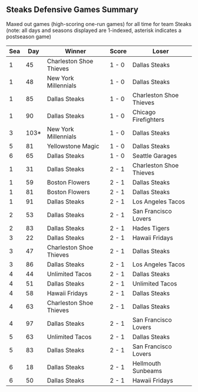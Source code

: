 ## Steaks Defensive Games Summary



Maxed out games (high-scoring one-run games) for all time for team Steaks (note: all days and seasons displayed are 1-indexed, asterisk indicates a postseason game)


| Sea | Day | Winner | Score | Loser | 
| ------ |------ |------ |------ |------ |
| 1 | 45 | Charleston Shoe Thieves | 1 - 0 | Dallas Steaks | 
| 1 | 48 | New York Millennials | 1 - 0 | Dallas Steaks | 
| 1 | 85 | Dallas Steaks | 1 - 0 | Charleston Shoe Thieves | 
| 1 | 90 | Dallas Steaks | 1 - 0 | Chicago Firefighters | 
| 3 | 103* | New York Millennials | 1 - 0 | Dallas Steaks | 
| 5 | 81 | Yellowstone Magic | 1 - 0 | Dallas Steaks | 
| 6 | 65 | Dallas Steaks | 1 - 0 | Seattle Garages | 
| 1 | 31 | Dallas Steaks | 2 - 1 | Charleston Shoe Thieves | 
| 1 | 59 | Boston Flowers | 2 - 1 | Dallas Steaks | 
| 1 | 81 | Boston Flowers | 2 - 1 | Dallas Steaks | 
| 1 | 91 | Dallas Steaks | 2 - 1 | Los Angeles Tacos | 
| 2 | 53 | Dallas Steaks | 2 - 1 | San Francisco Lovers | 
| 2 | 83 | Dallas Steaks | 2 - 1 | Hades Tigers | 
| 3 | 22 | Dallas Steaks | 2 - 1 | Hawaii Fridays | 
| 3 | 47 | Charleston Shoe Thieves | 2 - 1 | Dallas Steaks | 
| 3 | 86 | Dallas Steaks | 2 - 1 | Los Angeles Tacos | 
| 4 | 44 | Unlimited Tacos | 2 - 1 | Dallas Steaks | 
| 4 | 51 | Dallas Steaks | 2 - 1 | Unlimited Tacos | 
| 4 | 58 | Hawaii Fridays | 2 - 1 | Dallas Steaks | 
| 4 | 63 | Charleston Shoe Thieves | 2 - 1 | Dallas Steaks | 
| 4 | 97 | Dallas Steaks | 2 - 1 | San Francisco Lovers | 
| 5 | 63 | Unlimited Tacos | 2 - 1 | Dallas Steaks | 
| 5 | 83 | Dallas Steaks | 2 - 1 | San Francisco Lovers | 
| 6 | 18 | Dallas Steaks | 2 - 1 | Hellmouth Sunbeams | 
| 6 | 50 | Dallas Steaks | 2 - 1 | Hawaii Fridays | 


